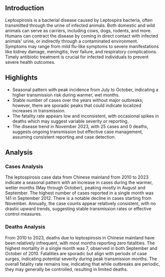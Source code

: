 ## Introduction

Leptospirosis is a bacterial disease caused by Leptospira bacteria, often transmitted through the urine of infected animals. Both domestic and wild animals can serve as carriers, including cows, dogs, rodents, and more. Humans can contract the disease by coming in direct contact with infected animals' urine, or indirectly through a contaminated environment. Symptoms may range from mild flu-like symptoms to severe manifestations like kidney damage, meningitis, liver failure, and respiratory complications. Timely antibiotic treatment is crucial for infected individuals to prevent severe health outcomes.
## Highlights

- Seasonal pattern with peak incidence from July to October, indicating a higher transmission risk during warmer, wet months.<br/>
- Stable number of cases over the years without major outbreaks; however, there are sporadic peaks that could indicate localized increases in transmission.<br/>
- The fatality rate appears low and inconsistent, with occasional spikes in deaths which may suggest variable severity or reporting.<br/>
- The disease trend in November 2023, with 25 cases and 0 deaths, suggests ongoing transmission but effective case management, assuming consistent reporting and case detection.<br/>
## Analysis

### Cases Analysis
The leptospirosis case data from Chinese mainland from 2010 to 2023 indicate a seasonal pattern with an increase in cases during the warmer, wetter months (May through October), peaking mostly in August and September. The highest number of cases reported in a single month was 141 in September 2012. There is a notable decline in cases starting from November. Annually, the case counts appear relatively consistent, with no drastic upward trends, suggesting stable transmission rates or effective control measures.

### Deaths Analysis
From 2010 to 2023, deaths due to leptospirosis in Chinese mainland have been relatively infrequent, with most months reporting zero fatalities. The highest mortality in a single month was 7, observed in both September and October of 2010. Fatalities are sporadic but align with periods of case surges, indicating potential severity during peak transmission months. The overall fatality rate remains low, indicating that while outbreaks are periodic, they may generally be controlled, resulting in limited deaths.
